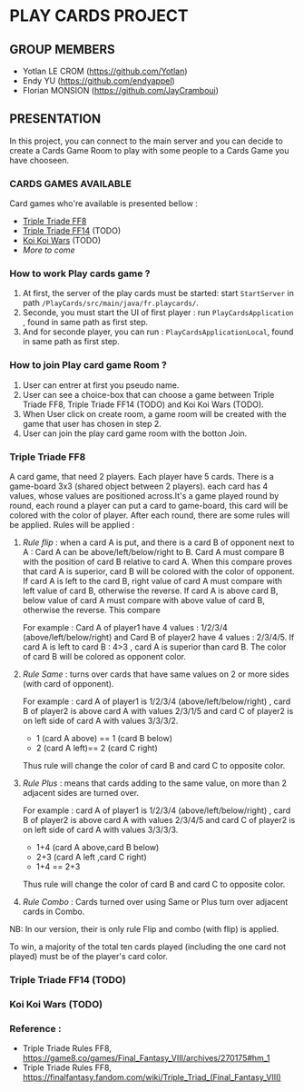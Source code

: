 # PLAY CARDS PROJECT

## GROUP MEMBERS

- Yotlan LE CROM (<https://github.com/Yotlan>)
- Endy YU (<https://github.com/endyappel>)
- Florian MONSION (<https://github.com/JayCramboui>)

## PRESENTATION

In this project, you can connect to the main server and you can decide to create a Cards Game Room to play with some people to a Cards Game you have chooseen. 

### CARDS GAMES AVAILABLE

Card games who're available is presented bellow :
- [Triple Triade FF8](#Triple-Triade-FF8)
- [Triple Triade FF14](#triple-triade-ff14-todo) (TODO)
- [Koi Koi Wars](#koi-koi-wars-todo) (TODO)
- *More to come*

### How to work Play cards game ? 
1. At first, the server of the play cards must be started: start `StartServer` in path `/PlayCards/src/main/java/fr.playcards/`.
2. Seconde, you must start the UI of first player : run `PlayCardsApplication` , found in same path as first step. 
3. And for seconde player, you can run : `PlayCardsApplicationLocal`, found in same path as first step.

### How to join Play card game Room ?
1. User can entrer at first you pseudo name. 
2. User can see a choice-box that can choose a game between Triple Triade FF8, Triple Triade FF14 (TODO) and Koi Koi Wars (TODO).
3. When User click on create room, a game room will be created with the game that user has chosen in step 2.
4. User can join the play card game room with the botton Join. 

### Triple Triade FF8
A card game, that need 2 players. Each player have 5 cards. There is a game-board 3x3 (shared object between 2 players). each card has 4 values, whose values are positioned across.It's a game played round by round, each round a player can put a card to game-board, this card will be colored with the color of player. After each round, there are some rules will be applied. 
Rules will be applied : 

1. *Rule flip* : when a card A is put, and there is a card B of opponent next to A : Card A can be above/left/below/right to B. Card A must compare B with the position of card B relative to card A. When this compare proves that card A is superior, card B will be colored with the color of opponent. If card A is left to the card B, right value of card A must compare with left value of card B, otherwise the reverse. If card A is above card B, below value of card A must compare with above value of card B, otherwise the reverse. This compare 

   For example : Card A of player1 have 4 values : 1/2/3/4 (above/left/below/right) and Card B of player2 have 4 values : 2/3/4/5.  If card A is left to card B : 4>3 , card A is superior than card B. The color of card B will be colored as opponent color. 

2. *Rule Same* : turns over cards that have same values on 2 or more sides (with card of opponent). 

    For example : card A of player1 is 1/2/3/4 (above/left/below/right) , card B of player2 is above card A with values 2/3/1/5 and card C of player2 is on left side of card A with values 3/3/3/2. 
    - 1 (card A above) == 1 (card B below) 
    - 2 (card A left)== 2 (card C right)

    Thus rule will change the color of card B and card C to opposite color.  

3. *Rule Plus* : means that cards adding to the same value, on more than 2 adjacent sides are turned over.

    For example : card A of player1 is 1/2/3/4 (above/left/below/right) , card B of player2 is above card A with values 2/3/4/5 and card C of player2 is on left side of card A with values 3/3/3/3. 
    - 1+4 (card A above,card B below)
    - 2+3 (card A left ,card C right)
    - 1+4 == 2+3
  
    Thus rule will change the color of card B and card C to opposite color. 

4. *Rule Combo* : Cards turned over using Same or Plus turn over adjacent cards in Combo.

NB: In our version, their is only rule Flip and combo (with flip) is applied.

To win, a majority of the total ten cards played (including the one card not played) must be of the player's card color.


### Triple Triade FF14 (TODO)

### Koi Koi Wars (TODO)


### Reference :
- Triple Triade Rules FF8, https://game8.co/games/Final_Fantasy_VIII/archives/270175#hm_1
- Triple Triade Rules FF8, https://finalfantasy.fandom.com/wiki/Triple_Triad_(Final_Fantasy_VIII)